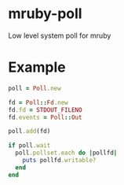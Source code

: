 # mruby-poll
Low level system poll for mruby

Example
=======

```ruby
poll = Poll.new

fd = Poll::Fd.new
fd.fd = STDOUT_FILENO
fd.events = Poll::Out

poll.add(fd)

if poll.wait
  poll.pollset.each do |pollfd|
    puts pollfd.writable?
  end
end
```
